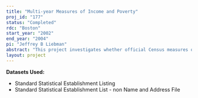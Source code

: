 ```yaml
---
title: "Multi-year Measures of Income and Poverty"
proj_id: "177"
status: "Completed"
rdc: "Boston"
start_year: "2002"
end_year: "2004"
pi: "Jeffrey B Liebman"
abstract: "This project investigates whether official Census measures of poverty, income, and the income distribution (and of the impact of government tax and transfer policies on these measures) can be improved by taking into account more than a single year’s worth of income (potentially up to an individual’s entire lifetime). This project will benefit the Census Bureau in five ways. First, the predominant purpose of this study is to improve Census measures of poverty and income by incorporating multi-year measures. Second, in the process of conducting this research I will compare SIPP survey measures of earnings and Social Security benefits with administrative data on these same measures. Third, I will compare SIPP measures of earnings among workers with multiple jobs to administrative data on jobs for each individual. Fourth, I will compare the SIPP topical module on lifetime work history with administrative earnings data. Fifth, I will develop and evaluate a dynamic statistical model for imputing earnings levels above the Social Security taxable maximum that will be useful in constructing the “potential PIA” variable that the Census Bureau is planning to add to the SIPP."
layout: project
---
```


**Datasets Used:**

  - Standard Statistical Establishment Listing 
  - Standard Statistical Establishment List - non Name and Address File 

